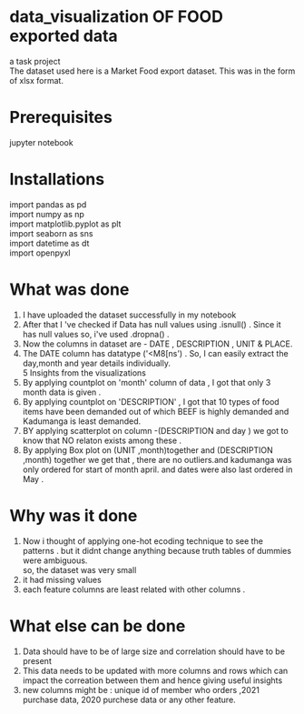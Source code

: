 # data_visualization OF FOOD exported data
a task project <br />
 The dataset used here is a Market Food export dataset. This was in the form of xlsx format.<br />
# Prerequisites
 jupyter notebook 
# Installations
 import pandas as pd <br />
import numpy as np<br />
import matplotlib.pyplot as plt <br />
import seaborn as sns <br />
import datetime as dt<br />
import openpyxl<br />
# What was done 
1. I have uploaded the dataset successfully in my notebook <br />
2. After that I 've checked if Data has null values using .isnull() . Since it has null values so, i've used .dropna() .<br />
3. Now the columns in dataset are - DATE , DESCRIPTION , UNIT & PLACE.<br />
4. The DATE column has datatype ('<M8[ns')  . So, I can easily extract the day,month and year details individually.<br />
5 Insights from the visualizations 
6. By applying countplot on 'month' column of data , I  got that only 3 month data is given .<br />
7. By applying countplot on 'DESCRIPTION' , I got that 10 types of food items have been demanded out of which BEEF is highly demanded and Kadumanga is least demanded.<br />
1. BY applying scatterplot on column -(DESCRIPTION and day ) we got to know that NO relaton exists among these .<br />
2. By applying Box plot on (UNIT ,month)together and (DESCRIPTION ,month) together we get that , there are no outliers.and kadumanga was only ordered for start of month april. and dates were also last ordered in May .<br />
# Why  was it done
1. Now i thought of applying one-hot ecoding technique to see the patterns . but it didnt change anything because truth tables of dummies were ambiguous.<br />
so, the dataset was very small<br />
2. it had missing values<br />
3. each feature columns are least related with other columns .<br />
# What else can be done
1. Data should have to be of large size and correlation should have to be present <br />
2. This data needs to be updated with more columns and rows which can impact the correation between them and hence giving useful insights <br />
3. new columns might be : unique id of member who orders ,2021 purchase data, 2020 purchese data or any other feature.<br />
